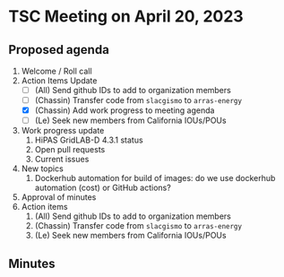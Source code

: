 # TSC Meeting on April 20, 2023

## Proposed agenda

1. Welcome / Roll call
2. Action Items Update
   - [ ] (All) Send github IDs to add to organization members
   - [ ] (Chassin) Transfer code from `slacgismo` to `arras-energy`
   - [x] (Chassin) Add work progress to meeting agenda
   - [ ] (Le) Seek new members from California IOUs/POUs
3. Work progress update
   1. HiPAS GridLAB-D 4.3.1 status
   2. Open pull requests
   3. Current issues
4. New topics 
   1. Dockerhub automation for build of images: do we use dockerhub automation (cost) or GitHub actions?
5. Approval of minutes
6. Action items 
   1. (All) Send github IDs to add to organization members
   2. (Chassin) Transfer code from `slacgismo` to `arras-energy`
   3. (Le) Seek new members from California IOUs/POUs

## Minutes


